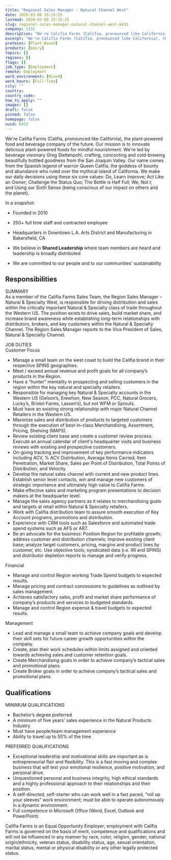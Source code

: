 ```yaml
---
title: "Regional Sales Manager - Natural Channel West"
date: 2020-03-08 15:15:25
lastmod: 2020-03-08 15:15:25
slug: regional-sales-manager-natural-channel-west-6433
company: 1331
description: "We're Califia Farms (Califia, pronounced like California), the plant-powered food and beverage company of the future. Our mission is to innovate delicious plant-powered foods for mindful nourishment. We're led by beverage visionary Greg Steltenpohl, crafting, concocting and cold-brewing beautifully bottled goodness from the San Joaquin Valley. Our name comes from the Spanish legend of warrior Queen Califia, the goddess of bounty and abundance who ruled over the mythical island of California."
excerpt: "We're Califia Farms (Califia, pronounced like California), the plant-powered food and beverage company of the future. Our mission is to innovate delicious plant-powered foods for mindful nourishment. We're led by beverage visionary Greg Steltenpohl, crafting, concocting and cold-brewing beautifully bottled goodness from the San Joaquin Valley. Our name comes from the Spanish legend of warrior Queen Califia, the goddess of bounty and abundance who ruled over the mythical island of California."
proteins: [Plant-Based]
products: [Dairy]
topics: []
regions: []
flags: []
job_type: [Employment]
remote: Employment
work_environment: [Mixed]
work_hours: [Full-Time]
city: ""
country: 
country_code: 
how_to_apply: ""
images: []
draft: false
pinned: false
homepage: false
uuid: 6433
---
```

<p>We're Califia Farms (Califia, pronounced like California), the plant-powered food and beverage company of the future. Our mission is to innovate delicious plant-powered foods for mindful nourishment. We're led by beverage visionary Greg Steltenpohl, crafting, concocting and cold-brewing beautifully bottled goodness from the San Joaquin Valley. Our name comes from the Spanish legend of warrior Queen Califia, the goddess of bounty and abundance who ruled over the mythical island of California. We make our daily decisions using these six core values: Do, Learn Improve; Act Like an Owner; Challenge the Status Quo; The Bottle is Half Full; We, Not I; and Using our Sixth Sense (being conscious of our impact on others and the planet).</p>
<p>In a snapshot:</p>
<ul>
<li>
<p>Founded in 2010</p>
</li>
<li>
<p>250+ full time staff and contracted employee</p>
</li>
<li>
<p>Headquarters in Downtown L.A. Arts District and Manufacturing in Bakersfield, CA</p>
</li>
<li>
<p>We believe in <strong>Shared Leadership </strong>where team members are heard and leadership is broadly distributed</p>
</li>
<li>
<p>We are committed to our people and to our communities' sustainability</p>
</li>
</ul>
<h2>Responsibilities</h2>
<p>SUMMARY<br />
As a member of the Califia Farms Sales Team, the Region Sales Manager – Natural & Specialty West, is responsible for driving distribution and sales within the critically important Natural & Specialty class of trade throughout the Western US. The position exists to drive sales, build market share, and increase brand awareness while establishing long-term relationships with distributors, brokers, and key customers within the Natural & Specialty Channel. The Region Sales Manager reports to the Vice President of Sales, Natural & Specialty Channel.</p>
<p>JOB DUTIES<br />
Customer Focus</p>
<ul>
<li>Manage a small team on the west coast to build the Califia brand in their respective SPINS geographies.</li>
<li>Meet / exceed annual revenue and profit goals for all company’s products in the Region.</li>
<li>Have a “hunter” mentality in prospecting and selling customers in the region within the key natural and specialty retailers.</li>
<li>Responsible for managing key Natural & Specialty accounts in the Western US (Gelson’s, Erewhon, New Season, PCC, Natural Grocers, Lucky’s, Bristol Farms, Lassen’s), but not WFM or Sprouts.</li>
<li>Must have an existing strong relationship with major Natural Channel Retailers in the Western US.</li>
<li>Maximize sales and distribution of products to targeted customers through the execution of best-in-class Merchandising, Assortment, Pricing, Shelving (MAPS).</li>
<li>Review existing client base and create a customer review process. Execute an annual calendar of client's headquarter visits and business reviews with existing and prospective customers.</li>
<li>On-going tracking and improvement of key performance indicators including ACV, % ACV Distribution, Average Items Carried, Item Penetration, Market Share, Sales per Point of Distribution, Total Points of Distribution, and Velocity.</li>
<li>Develop the natural sales channel with current and new product lines. Establish senior level contacts, win and manage new customers of strategic importance and ultimately high value to Califia Farms.</li>
<li>Make effective sales and marketing program presentations to decision makers at the headquarter level.</li>
<li>Manage the sales agency partners as it relates to merchandising goals and targets at retail within Natural & Specialty retailers.</li>
<li>Work with Califia distribution team to assure smooth execution of Key Account programs, promotions and distribution.</li>
<li>Experience with CRM tools such as Salesforce and automated trade spend systems such as AFS or AR7.</li>
<li>Be an advocate for the business: Position Region for profitable growth; address customer and distribution channels; improve existing client base; analyze target customers, pricing, margins and product lines by customer, etc. Use objective tools, syndicated data (i.e. IRI and SPINS) and distributor depletion reports to manage and verify progress.</li>
</ul>
<p>Financial</p>
<ul>
<li>Manage and control Region working Trade Spend budgets to expected results.</li>
<li>Manage pricing and contract concessions to guidelines as outlined by sales management.</li>
<li>Achieves satisfactory sales, profit and market share performance of company’s products and services to budgeted standards.</li>
<li>Manage and control Region expense & travel budgets to expected results.</li>
</ul>
<p>Management</p>
<ul>
<li>Lead and manage a small team to achieve company goals and develop their skill sets for future career growth opportunities within the company.</li>
<li>Create, plan their work schedules within limits assigned and oriented towards achieving sales and customer retention goals.</li>
<li>Create Merchandising goals in order to achieve company’s tactical sales and promotional plans.</li>
<li>Create Broker goals in order to achieve company’s tactical sales and promotional plans.</li>
</ul>
<h2>Qualifications</h2>
<p>MINIMUM QUALIFICATIONS </p>
<ul>
<li>Bachelor’s degree preferred</li>
<li>A minimum of five years' sales experience in the Natural Products Industry</li>
<li>Must have people/team management experience</li>
<li>Ability to travel up to 50% of the time</li>
</ul>
<p>PREFERRED QUALIFICATIONS</p>
<ul>
<li>Exceptional leadership and motivational skills are important as is entrepreneurial flair and flexibility. This is a fast moving and complex business that will test your emotional resilience, positive motivation, and personal drive.</li>
<li>Unquestioned personal and business integrity, high ethical standards and a highly professional approach to their relationships and their position.</li>
<li>A self-directed, self-starter who can work well in a fast paced, “roll up your sleeves” work environment; must be able to operate autonomously in a dynamic environment.</li>
<li>Full competence in Microsoft Office (Word, Excel, Outlook and PowerPoint)</li>
</ul>
<p>Califia Farms is an Equal Opportunity Employer; employment with Califia Farms is governed on the basis of merit, competence and qualifications and will not be influenced in any manner by race, color, religion, gender, national origin/ethnicity, veteran status, disability status, age, sexual orientation, marital status, mental or physical disability or any other legally protected status.</p>
